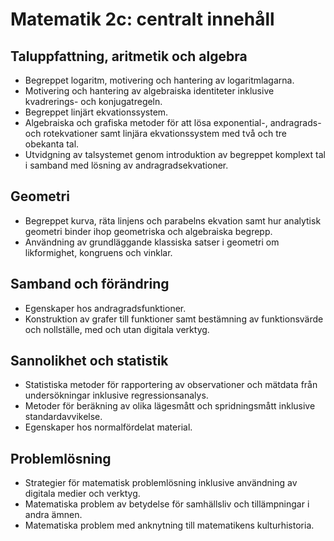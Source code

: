 # Matematik 2c: centralt innehåll

## Taluppfattning, aritmetik och algebra

*	Begreppet logaritm, motivering och hantering av logaritmlagarna.
*	Motivering och hantering av algebraiska identiteter inklusive kvadrerings- och konjugatregeln.
*	Begreppet linjärt ekvationssystem.
*	Algebraiska och grafiska metoder för att lösa exponential-, andragrads- och rotekvationer samt linjära ekvationssystem med två och tre obekanta tal.
*	Utvidgning av talsystemet genom introduktion av begreppet komplext tal i samband med lösning av andragradsekvationer.

## Geometri

*	Begreppet kurva, räta linjens och parabelns ekvation samt hur analytisk geometri binder ihop geometriska och algebraiska begrepp.
*	Användning av grundläggande klassiska satser i geometri om likformighet, kongruens och vinklar.

## Samband och förändring

*	Egenskaper hos andragradsfunktioner.
*	Konstruktion av grafer till funktioner samt bestämning av funktionsvärde och nollställe, med och utan digitala verktyg.

## Sannolikhet och statistik

*	Statistiska metoder för rapportering av observationer och mätdata från undersökningar inklusive regressionsanalys.
*	Metoder för beräkning av olika lägesmått och spridningsmått inklusive standardavvikelse.
*	Egenskaper hos normalfördelat material.

## Problemlösning

*	Strategier för matematisk problemlösning inklusive användning av digitala medier och verktyg.
*	Matematiska problem av betydelse för samhällsliv och tillämpningar i andra ämnen.
*	Matematiska problem med anknytning till matematikens kulturhistoria.
